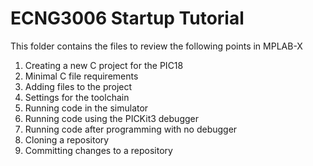 # ECNG3006 Startup Tutorial

This folder contains the files to review the following points in MPLAB-X
1) Creating a new C project for the PIC18
2) Minimal C file requirements
3) Adding files to the project
4) Settings for the toolchain
5) Running code in the simulator
6) Running code using the PICKit3 debugger
7) Running code after programming with no debugger
8) Cloning a repository
9) Committing changes to a repository
